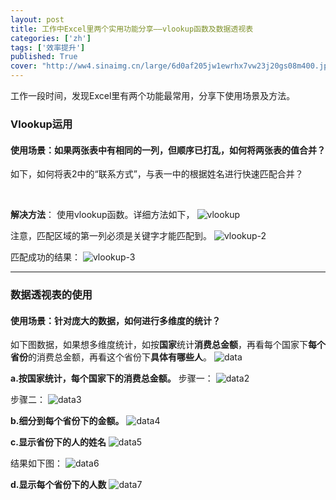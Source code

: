 ```yaml
---
layout: post
title: 工作中Excel里两个实用功能分享——vlookup函数及数据透视表
categories: ['zh']
tags: ['效率提升']
published: True
cover: "http://ww4.sinaimg.cn/large/6d0af205jw1ewrhx7vw23j20gs08m400.jpg"
---
```


工作一段时间，发现Excel里有两个功能最常用，分享下使用场景及方法。

### Vlookup运用

#### 使用场景：如果两张表中有相同的一列，但顺序已打乱，如何将两张表的值合并？
如下，如何将表2中的“联系方式”，与表一中的根据姓名进行快速匹配合并？
<p>        <span><img src="http://img.blog.csdn.net/20130718235102828" border="0" alt="">&nbsp; &nbsp;<img src="http://img.blog.csdn.net/20130718235147406" border="0" alt=""><br>        </span></p>
 
**解决方法**：
使用vlookup函数。详细方法如下，
![vlookup](http://img.blog.csdn.net/20130718235133859)

注意，匹配区域的第一列必须是关键字才能匹配到。 
![vlookup-2](http://img.blog.csdn.net/20130718235236343) 

匹配成功的结果：
![vlookup-3](http://img.blog.csdn.net/20130718235242484) 

-----------------

### 数据透视表的使用

#### 使用场景：针对庞大的数据，如何进行多维度的统计？
如下图数据，如果想多维度统计，如按**国家**统计**消费总金额**，再看每个国家下**每个省份**的消费总金额，再看这个省份下**具体有哪些人**。
![data](http://img.blog.csdn.net/20130718235245984) 

**a.按国家统计，每个国家下的消费总金额。**
步骤一：
![data2](http://img.blog.csdn.net/20130718235304625) 

步骤二：
![data3](http://img.blog.csdn.net/20130718235310171) 

**b.细分到每个省份下的金额。**
![data4](http://img.blog.csdn.net/20130718235520390) 

**c.显示省份下的人的姓名**
![data5](http://img.blog.csdn.net/20130718235528203) 

结果如下图：
![data6](http://img.blog.csdn.net/20130718235533406) 

**d.显示每个省份下的人数**
![data7](http://img.blog.csdn.net/20130718235538453) 
